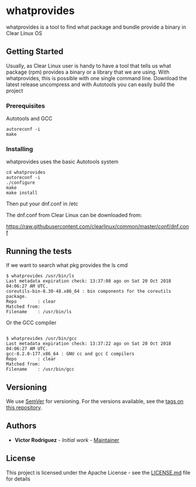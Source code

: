 # whatprovides

whatprovides is a tool to find what package and bundle provide a binary in Clear Linux OS

## Getting Started

Usually, as Clear Linux user is handy to have a tool that tells us what package (rpm) provides a binary or a library that we are using. With whatprovides, this is possible with one single command line. Download the latest release uncompress and with Autotools you can easily build the project

### Prerequisites

Autotools and GCC

```
autoreconf -i
make
```

### Installing

whatprovides uses the basic Autotools system

```
cd whatprovides
autoreconf -i
./configure
make
make install
```

Then put your dnf.conf in /etc

The dnf.conf from Clear Linux can be downloaded from: 

https://raw.githubusercontent.com/clearlinux/common/master/conf/dnf.conf


## Running the tests

If we want to search what pkg provides the ls cmd

```
$ whatprovides /usr/bin/ls
Last metadata expiration check: 13:37:08 ago on Sat 20 Oct 2018 04:06:27 AM UTC.
coreutils-bin-8.30-48.x86_64 : bin components for the coreutils package.
Repo        : clear
Matched from:
Filename    : /usr/bin/ls
```

Or the GCC compiler

```

$ whatprovides /usr/bin/gcc
Last metadata expiration check: 13:37:22 ago on Sat 20 Oct 2018 04:06:27 AM UTC.
gcc-8.2.0-177.x86_64 : GNU cc and gcc C compilers
Repo        : clear
Matched from:
Filename    : /usr/bin/gcc
```

## Versioning

We use [SemVer](http://semver.org/) for versioning. For the versions available, see the [tags on this repository](https://github.com/VictorRodriguez/whatprovides/tags). 

## Authors

* **Victor Rodriguez** - *Initial work* - [Maintainer](https://github.com/VictorRodriguez)

## License

This project is licensed under the Apache License - see the [LICENSE.md](LICENSE.md) file for details
